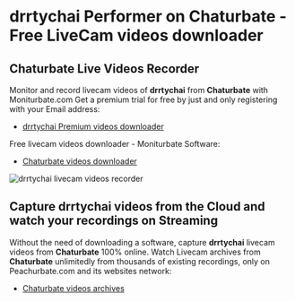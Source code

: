 # drrtychai Performer on Chaturbate - Free LiveCam videos downloader

## Chaturbate Live Videos Recorder

Monitor and record livecam videos of **drrtychai** from **Chaturbate** with Moniturbate.com
Get a premium trial for free by just and only registering with your Email address:
* [drrtychai Premium videos downloader](https://moniturbate.com/request-demo-licence-key.html)

Free livecam videos downloader - Moniturbate Software:
* [Chaturbate videos downloader](https://moniturbate.com/moniturbate-download-software.html)

![drrtychai livecam videos recorder](https://peachurnet.com/templates/moniturbate-software.png)


## Capture drrtychai videos from the Cloud and watch your recordings on Streaming

Without the need of downloading a software, capture **drrtychai** livecam videos from **Chaturbate** 100% online.
Watch Livecam archives from **Chaturbate** unlimitedly from thousands of existing recordings, only on Peachurbate.com and its websites network:
* [Chaturbate videos archives](https://peachurnet.com/)
